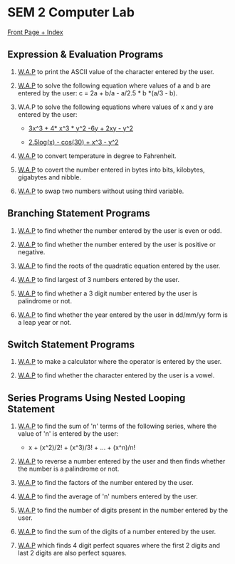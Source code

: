 # SEM 2 Computer Lab

[Front Page + Index](ITP.docx)

## Expression & Evaluation Programs

1. [W.A.P](char2int.c) to print the ASCII value of the character entered by the user.

2. [W.A.P](eqnsolv.c) to solve the following equation where values of a and b are entered by the user:
	c = 2a + b/a - a/2.5 * b *(a/3 - b).

3. W.A.P to solve the following equations where values of x and y are entered by the user:
	* [3x^3 + 4* x^3 * y^2 -6y + 2xy - y^2](eqnsolv2.c)
			
	* [2.5log(x) - cos(30) + x^3 - y^2](eqnsolv3.c)
			
4. [W.A.P](ctof.c) to convert temperature in degree to Fahrenheit.

5. [W.A.P](bytes.c) to covert the number entered in bytes into bits, kilobytes, gigabytes and nibble.

6. [W.A.P](numswap.c) to swap two numbers without using third variable.			

## Branching Statement Programs

1. [W.A.P](evenodd.c) to find whether the number entered by the user is even or odd.

2. [W.A.P](posorneg.c) to find whether the number entered by the user is positive or negative.

3. [W.A.P](quad.c) to find the roots of the quadratic equation entered by the user.

4. [W.A.P](larof3.c) to find largest of 3 numbers entered by the user.

5. [W.A.P](palin.c) to find whether a 3 digit number entered by the user is palindrome or not.

6. [W.A.P](leapyear.c) to find whether the year entered by the user in dd/mm/yy form is a leap year or not.

## Switch Statement Programs

1. [W.A.P](calculator.c) to make a calculator where the operator is entered by the user.

2. [W.A.P](vowel.c) to find whether the character entered by the user is a vowel.

## Series Programs Using Nested Looping Statement

1. [W.A.P](series.c) to find the sum of 'n' terms of the following series, where the value of 'n' is entered by the user:
	* x + (x^2)/2! + (x^3)/3! + ... + (x^n)/n!
	
2. 	[W.A.P](numrev.c) to reverse a number entered by the user and then finds whether the number is a palindrome or not.

3. [W.A.P](factors.c) to find the factors of the number entered by the user.

4. [W.A.P](average.c) to find the average of 'n' numbers entered by the user.

5. [W.A.P](numlen.c) to find the number of digits present in the number entered by the user.

6. [W.A.P](numsum.c) to find the sum of the digits of a number entered by the user.

7. [W.A.P](squsqu.c) which finds 4 digit perfect squares where the first 2 digits and last 2 digits are also perfect squares.
